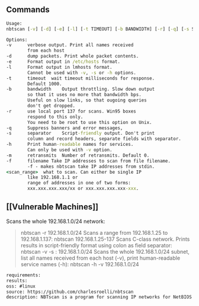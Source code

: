 
## Commands
```cmd
Usage:
nbtscan [-v] [-d] [-e] [-l] [-t TIMEOUT] [-b BANDWIDTH] [-r] [-q] [-s SEPARATOR] [-m RETRANSMITS] (-f FILENAME)|(IP_OR_RANGE)

Options:
-v      verbose output. Print all names received
        from each host
-d      dump packets. Print whole packet contents.
-e      Format output in /etc/hosts format.
-l      Format output in lmhosts format.
        Cannot be used with -v, -s or -h options.
-t      timeout  wait timeout milliseconds for response.
        Default 1000.
-b      bandwidth    Output throttling. Slow down output
        so that it uses no more that bandwidth bps.
        Useful on slow links, so that ougoing queries
        don't get dropped.
-r      use local port 137 for scans. Win95 boxes
        respond to this only.
        You need to be root to use this option on Unix.
-q      Suppress banners and error messages,
-s      separator    Script-friendly output. Don't print
        column and record headers, separate fields with separator.
-h      Print human-readable names for services.
        Can only be used with -v option.
-m      retransmits  Number of retransmits. Default 0.
-f      filename Take IP addresses to scan from file filename.
        -f - makes nbtscan take IP addresses from stdin.
<scan_range>  what to scan. Can either be single IP
        like 192.168.1.1 or
        range of addresses in one of two forms: 
        xxx.xxx.xxx.xxx/xx or xxx.xxx.xxx.xxx-xxx.
```

## [[Vulnerable Machines]]
Scans the whole 192.168.1.0/24 network:
> nbtscan -r 192.168.1.0/24
Scans a range from 192.168.1.25 to 192.168.1.137:
> nbtscan 192.168.1.25-137
Scans C-class network. Prints results in script-friendly format using colon as field separator:
> nbtscan -v -s : 192.168.1.0/24
Scans the whole 192.168.1.0/24 subnet, list all names received from each host (-v), print human-readable service names (-h):
> nbtscan -h -v 192.168.1.0/24


```meta
requirements: 
results: 
oss: #linux
source: https://github.com/charlesroelli/nbtscan
description: NBTscan is a program for scanning IP networks for NetBIOS name information. It sends NetBIOS status query to each address in supplied range and lists received information in human readable form.
```